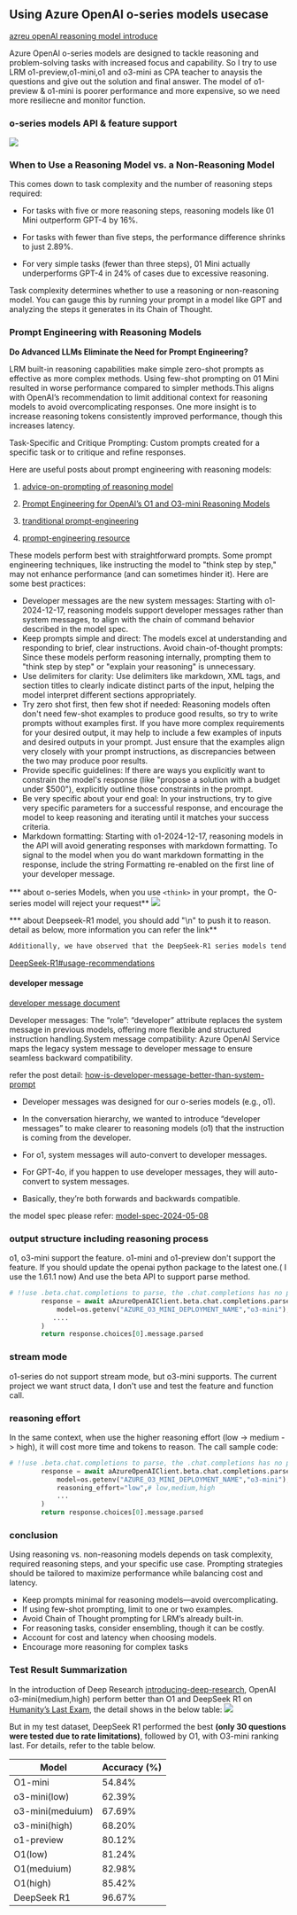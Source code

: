 ## Using Azure OpenAI o-series models usecase

[azreu openAI reasoning model introduce](https://learn.microsoft.com/en-us/azure/ai-services/openai/how-to/reasoning?tabs=python-secure)

Azure OpenAI o-series models are designed to tackle reasoning and problem-solving tasks with increased focus and capability.
So I try to use LRM o1-preview,o1-mini,o1 and o3-mini as CPA teacher to anaysis the questions and give out the solution and final answer.
The model of o1-preview & o1-mini is poorer performance and more expensive, so we need more resiliecne and monitor function.

### o-series models API & feature support

![](./images/o-seriesAPI&featureSupport.png)

### When to Use a Reasoning Model vs. a Non-Reasoning Model

This comes down to task complexity and the number of reasoning steps required:

- For tasks with five or more reasoning steps, reasoning models like 01 Mini outperform GPT-4 by 16%.

- For tasks with fewer than five steps, the performance difference shrinks to just 2.89%.

- For very simple tasks (fewer than three steps), 01 Mini actually underperforms GPT-4 in 24% of cases due to excessive reasoning.

Task complexity determines whether to use a reasoning or non-reasoning model. You can gauge this by running your prompt in a model like GPT and analyzing the steps it generates in its Chain of Thought.


### Prompt Engineering with Reasoning Models

**Do Advanced LLMs Eliminate the Need for Prompt Engineering?**

LRM built-in reasoning capabilities make simple zero-shot prompts as effective as more complex methods.
Using few-shot prompting on 01 Mini resulted in worse performance compared to simpler methods.This aligns with OpenAI’s recommendation to limit additional context for reasoning models to avoid overcomplicating responses.
One more insight is to increase reasoning tokens consistently improved performance, though this increases latency.

Task-Specific and Critique Prompting: Custom prompts  created for a specific task or to critique and refine responses.

Here are useful posts about prompt engineering with reasoning models:

1. [advice-on-prompting of reasoning model](https://platform.openai.com/docs/guides/reasoning#advice-on-prompting)

2. [Prompt Engineering for OpenAI’s O1 and O3-mini Reasoning Models](https://techcommunity.microsoft.com/blog/azure-ai-services-blog/prompt-engineering-for-openai%E2%80%99s-o1-and-o3-mini-reasoning-models/4374010)

3. [tranditional prompt-engineering](https://platform.openai.com/docs/guides/prompt-engineering)

4. [prompt-engineering resource](https://cookbook.openai.com/articles/related_resources)

These models perform best with straightforward prompts. Some prompt engineering techniques, like instructing the model to "think step by step," may not enhance performance (and can sometimes hinder it). Here are some best practices:

- Developer messages are the new system messages: Starting with o1-2024-12-17, reasoning models support developer messages rather than system messages, to align with the chain of command behavior described in the model spec.
- Keep prompts simple and direct: The models excel at understanding and responding to brief, clear instructions.
   Avoid chain-of-thought prompts: Since these models perform reasoning internally, prompting them to "think step by step" or "explain your reasoning" is unnecessary.
- Use delimiters for clarity: Use delimiters like markdown, XML tags, and section titles to clearly indicate distinct parts of the input, helping the model interpret different sections appropriately.
- Try zero shot first, then few shot if needed: Reasoning models often don't need few-shot examples to produce good results, so try to write prompts without examples first. If you have more complex requirements for your desired output, it may help to include a few examples of inputs and desired outputs in your prompt. Just ensure that the examples align very closely with your prompt instructions, as discrepancies between the two may produce poor results.
- Provide specific guidelines: If there are ways you explicitly want to constrain the model's response (like "propose a solution with a budget under $500"), explicitly outline those constraints in the prompt.
- Be very specific about your end goal: In your instructions, try to give very specific parameters for a successful response, and encourage the model to keep reasoning and iterating until it matches your success criteria.
- Markdown formatting: Starting with o1-2024-12-17, reasoning models in the API will avoid generating responses with markdown formatting. To signal to the model when you do want markdown formatting in the response, include the string Formatting re-enabled on the first line of your developer message.


*** about o-series Models, when you use `<think>` in your prompt，the O-series model will reject your request**
![](./images/o-series-prompt-restrict.png)


*** about Deepseek-R1 model, you should add  "<think>\n" to push it to reason. detail as below, more information you can refer the link** 
```markdown
Additionally, we have observed that the DeepSeek-R1 series models tend to bypass thinking pattern (i.e., outputting "<think>\n\n</think>") when responding to certain queries, which can adversely affect the model's performance. To ensure that the model engages in thorough reasoning, we recommend enforcing the model to initiate its response with "<think>\n" at the beginning of every output.
```
[DeepSeek-R1#usage-recommendations](https://github.com/deepseek-ai/DeepSeek-R1#usage-recommendations)

#### developer message
[developer message document](https://platform.openai.com/docs/guides/text-generation#building-prompts)

Developer messages: The “role”: “developer” attribute replaces the system message in previous models, offering more flexible and structured instruction handling.System message compatibility: Azure OpenAI Service maps the legacy system message to developer message to ensure seamless backward compatibility.

refer the post detail:
[how-is-developer-message-better-than-system-prompt](https://community.openai.com/t/how-is-developer-message-better-than-system-prompt/1062784/11)

- Developer messages was designed for our o-series models (e.g., o1).

- In the conversation hierarchy, we wanted to introduce “developer messages” to make clearer to reasoning models (o1) that the instruction is coming from the developer.

- For o1, system messages will auto-convert to developer messages.

- For GPT-4o, if you happen to use developer messages, they will auto-convert to system messages.

- Basically, they’re both forwards and backwards compatible.

the model spec please refer: [model-spec-2024-05-08](https://cdn.openai.com/spec/model-spec-2024-05-08.html#definitions)

### output structure including reasoning process

o1, o3-mini support the feature. o1-mini and o1-preview don't support the feature.
If you should update the openai python package to the latest one.( I use the 1.61.1 now)
And use the beta API to support parse method.

```python
# !!use .beta.chat.completions to parse, the .chat.completions has no parese method
        response = await aAzureOpenAIClient.beta.chat.completions.parse(
            model=os.getenv("AZURE_O3_MINI_DEPLOYMENT_NAME","o3-mini"),
           ....
        )
        return response.choices[0].message.parsed
```

### stream mode

o1-series do not support stream mode, but o3-mini supports. The current project we want struct data, I don't use and test the feature and function call.

### reasoning effort 

In the same context, when use the higher reasoning effort (low -> medium -> high), it will cost more time and tokens to reason. 
The call sample code:
```python
# !!use .beta.chat.completions to parse, the .chat.completions has no parese method
        response = await aAzureOpenAIClient.beta.chat.completions.parse(
            model=os.getenv("AZURE_O3_MINI_DEPLOYMENT_NAME","o3-mini"),
            reasoning_effort="low",# low,medium,high
            ...
        )
        return response.choices[0].message.parsed
```

### conclusion

Using reasoning vs. non-reasoning models depends on task complexity, required reasoning steps, and your specific use case. Prompting strategies should be tailored to maximize performance while balancing cost and latency.

- Keep prompts minimal for reasoning models—avoid overcomplicating.
- If using few-shot prompting, limit to one or two examples.
- Avoid Chain of Thought prompting for LRM’s already built-in.
- For reasoning tasks, consider ensembling, though it can be costly.
- Account for cost and latency when choosing models.
- Encourage more reasoning for complex tasks

### Test Result Summarization

In the introduction of Deep Research [introducing-deep-research](https://openai.com/index/introducing-deep-research/), OpenAI o3-mini(medium,high) perform better than O1 and DeepSeek R1 on [Humanity’s Last Exam](https://lastexam.ai/)⁠, the detail shows in the below table:
![](./images/Performances%20on%20Humanity’s%20Last%20Exam.png)

But in my test dataset, DeepSeek R1 performed the best **(only 30 questions were tested due to rate limitations)**, followed by O1, with O3-mini ranking last. For details, refer to the table below.

| Model            | Accuracy (%) |
|------------------|--------------|
| O1-mini          | 54.84%       |
| o3-mini(low)     | 62.39%       |
| o3-mini(meduium) | 67.69%       |
| o3-mini(high)    | 68.20%       |
| o1-preview       | 80.12%       |
| O1(low)          | 81.24%       |
| O1(meduium)      | 82.98%       |
| O1(high)         | 85.42%       |
| DeepSeek R1      | 96.67%       |
